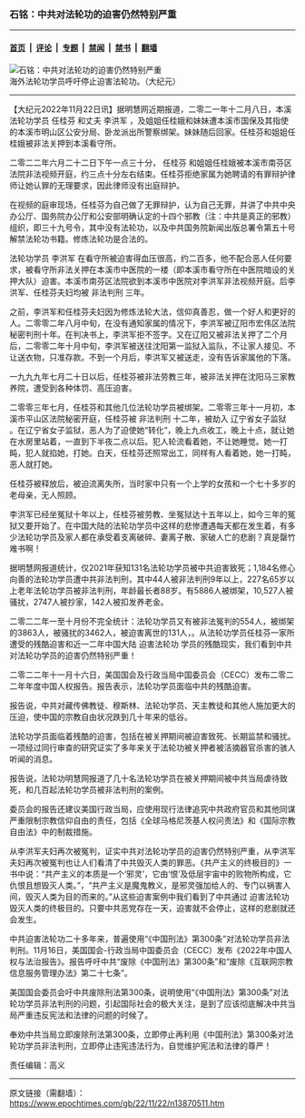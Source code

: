 ### 石铭：中共对法轮功的迫害仍然特别严重

---

#### [首页](../../../..?n13870511) &nbsp;|&nbsp; [评论](../../../../../epoch-comment?n13870511) &nbsp;|&nbsp; [专题](../../../../../epoch-special?n13870511) &nbsp;|&nbsp; [禁闻](../../../../../epoch-news?n13870511) &nbsp;|&nbsp; [禁书](../../../../../books?n13870511) &nbsp;|&nbsp; [翻墙](https://github.com/gfw-breaker/nogfw/blob/master/README.md?n13870511)


<div><img alt="石铭：中共对法轮功的迫害仍然特别严重" class="attachment-djy_600_400 size-djy_600_400 wp-post-image" src="https://i.epochtimes.com/assets/uploads/2022/11/id13865226-2012-7-14-cmh-dc-parade-01-600x400.jpg"/>
<div class="caption">
 海外法轮功学员呼吁停止迫害法轮功。（大纪元）
</div></div><hr/><div class="post_content" id="artbody" itemprop="articleBody">
 <!-- article content begin -->
 <p>
  【大纪元2022年11月22日讯】据明慧网近期报道，二零二一年十二月八日，本溪法轮功学员
  <ok href="https://www.epochtimes.com/gb/tag/%E4%BB%BB%E6%A1%82%E8%8A%AC.html">
   任桂芬
  </ok>
  和丈夫
  <ok href="https://www.epochtimes.com/gb/tag/%E6%9D%8E%E6%B4%AA%E5%86%9B.html">
   李洪军
  </ok>
  ，及姐姐任桂娥和妹妹遭本溪市国保及其指使的本溪市明山区公安分局、卧龙派出所警察绑架。妹妹随后回家。任桂芬和姐姐任桂娥被非法关押到本溪看守所。
 </p>
 <p>
  二零二二年六月二十二日下午一点三十分，
  <ok href="https://www.epochtimes.com/gb/tag/%E4%BB%BB%E6%A1%82%E8%8A%AC.html">
   任桂芬
  </ok>
  和姐姐任桂娥被本溪市南芬区法院非法视频开庭，约三点十分左右结束。任桂芬拒绝家属为她聘请的有罪辩护律师让她认罪的无理要求，因此律师没有出庭辩护。
 </p>
 <p>
  在视频的庭审现场，任桂芬为自己做了无罪辩护，认为自己无罪，并讲了中共中央办公厅、国务院办公厅和公安部明确认定的十四个邪教（注：中共是真正的邪教）组织，即三十九号令，其中没有法轮功，以及中共国务院新闻出版总署令第五十号解禁法轮功书籍。修炼法轮功是合法的。
 </p>
 <p>
  法轮功学员
  <ok href="https://www.epochtimes.com/gb/tag/%E6%9D%8E%E6%B4%AA%E5%86%9B.html">
   李洪军
  </ok>
  在看守所被迫害得血压很高，约二百多，他不配合恶人任何要求，被看守所非法关押在本溪市中医院的一楼（即本溪市看守所在中医院暗设的关押大队）迫害。本溪市南芬区法院欲到本溪市中医院对李洪军非法视频开庭。后李洪军、任桂芬夫妇均被
  <ok href="https://www.epochtimes.com/gb/tag/%E9%9D%9E%E6%B3%95%E5%88%A4%E5%88%91.html">
   非法判刑
  </ok>
  三年。
 </p>
 <p>
  之前，李洪军和任桂芬夫妇因为修炼法轮大法，信仰真善忍，做一个好人和更好的人。二零零二年八月中旬，在没有通知家属的情况下，李洪军被辽阳市宏伟区法院秘密判刑十年。在判决书上，李洪军拒不签字。又在辽阳又被非法关押了二个月后，二零零二年十月中旬，李洪军被送往沈阳第一监狱入监队，不让家人接见、不让送衣物，只准存款。不到一个月后，李洪军又被送走，没有告诉家属他的下落。
 </p>
 <p>
  一九九九年七月二十日以后，任桂芬被非法劳教三年，被非法关押在沈阳马三家教养院，遭受到各种体罚、高压迫害。
 </p>
 <p>
  二零零三年七月，任桂芬和其他几位法轮功学员被绑架。二零零三年十一月初，本溪市平山区法院秘密开庭，任桂芬被
  <ok href="https://www.epochtimes.com/gb/tag/%E9%9D%9E%E6%B3%95%E5%88%A4%E5%88%91.html">
   非法判刑
  </ok>
  十二年，被劫入
  <ok href="https://www.epochtimes.com/gb/tag/%E8%BE%BD%E5%AE%81%E7%9C%81%E5%A5%B3%E5%AD%90%E7%9B%91%E7%8B%B1.html">
   辽宁省女子监狱
  </ok>
  。在辽宁省女子监狱，恶人为了迫使她“转化”，晚上九点收工，晚上十点，就让她在水房里站着，一直到下半夜二点以后。犯人轮流看着她，不让她睡觉。她一打盹，犯人就掐她，打她。白天，任桂芬还照常出工，同样有人看着她，她一打盹，恶人就打她。
 </p>
 <p>
  任桂芬被释放后，被迫流离失所，当时家中只有一个上学的女孩和一个七十多岁的老母亲，无人照顾。
 </p>
 <p>
  李洪军已经坐冤狱十年以上，任桂芬被劳教、坐冤狱达十五年以上，如今三年的冤狱又要开始了。在中国大陆的法轮功学员中这样的悲惨遭遇每天都在发生着，有多少法轮功学员及家人都在承受着支离破碎、妻离子散、家破人亡的悲剧？真是罄竹难书啊！
 </p>
 <p>
  据明慧网报道统计，仅2021年获知131名法轮功学员被中共迫害致死；1,184名修心向善的法轮功学员遭中共非法判刑，其中44人被非法判刑9年以上，227名65岁以上老年法轮功学员被非法判刑，年龄最长者88岁。有5886人被绑架，10,527人被骚扰，2747人被抄家，142人被扣发养老金。
 </p>
 <p>
  二零二二年一至十月份不完全统计：法轮功学员又有被非法冤判的554人，被绑架的3863人，被骚扰的3462人，被迫害离世的131人，。从法轮功学员任桂芬一家所遭受的残酷迫害和近一二年中国大陆
  <ok href="https://www.epochtimes.com/gb/tag/%E8%BF%AB%E5%AE%B3%E6%B3%95%E8%BD%AE%E5%8A%9F.html">
   迫害法轮功
  </ok>
  学员的残酷现实，我们看到中共对法轮功学员的迫害仍然特别严重！
 </p>
 <p>
  二零二二年十一月十六日，美国国会及行政当局中国委员会（CECC）发布二零二二年年度中国人权报告。报告表示，法轮功学员面临中共的残酷迫害。
 </p>
 <p>
  报告说，中共对藏传佛教徒、穆斯林、法轮功学员、天主教徒和其他人施加更大的压迫，使中国的宗教自由状况跌到几十年来的低谷。
 </p>
 <p>
  法轮功学员面临着残酷的迫害，包括在被关押期间被迫害致死、长期监禁和骚扰。一项经过同行审查的研究证实了多年来关于法轮功被关押者被活摘器官杀害的骇人听闻的消息。
 </p>
 <p>
  报告说，法轮功明慧网报道了几十名法轮功学员在被关押期间被中共当局虐待致死，和几百起法轮功学员被非法判刑的案例。
 </p>
 <p>
  委员会的报告还建议美国行政当局，应使用现行法律追究中共政府官员和其他同谋严重限制宗教信仰自由的责任，包括《全球马格尼茨基人权问责法》和《国际宗教自由法》中的制裁措施。
 </p>
 <p>
  从李洪军夫妇再次被冤判，证实中共对法轮功学员的迫害仍然特别严重，从李洪军夫妇再次被冤判也让人们看清了中共毁灭人类的罪恶。《共产主义的终极目的》一书中说：“共产主义的本质是一个‘邪灵’，它由‘恨’及低层宇宙中的败物所构成，它仇恨且想毁灭人类。”，“共产主义是魔鬼教义，是邪灵强加给人的、专门以祸害人间，毁灭人类为目的而来的。”从这些迫害案例中我们看到了中共通过
  <ok href="https://www.epochtimes.com/gb/tag/%E8%BF%AB%E5%AE%B3%E6%B3%95%E8%BD%AE%E5%8A%9F.html">
   迫害法轮功
  </ok>
  毁灭人类的终极目的。只要中共恶党存在一天，迫害就不会停止，这样的悲剧就还会发生。
 </p>
 <p>
  中共迫害法轮功二十多年来，普遍使用“《中国刑法》第300条”对法轮功学员非法判刑。11月16日，美国国会-行政当局中国委员会（CECC）发布《2022年中国人权与法治报告》。报告呼吁中共“废除《中国刑法》第300条”和“废除《互联网宗教信息服务管理办法》第二十七条”。
 </p>
 <p>
  美国国会委员会吁中共废除刑法第300条，说明使用“《中国刑法》第300条”对法轮功学员非法判刑的问题，引起国际社会的极大关注，是到了应该彻底解决中共当局严重违反宪法和法律的问题的时候了。
 </p>
 <p>
  奉劝中共当局立即废除刑法第300条，立即停止再利用《中国刑法》第300条对法轮功学员非法判刑，立即停止违宪违法行为，自觉维护宪法和法律的尊严！
 </p>
 <p>
  责任编辑：高义
 </p>
 <!-- article content end -->
 <div id="below_article_ad">
 </div>
</div>


---

原文链接（需翻墙）：https://www.epochtimes.com/gb/22/11/22/n13870511.htm
